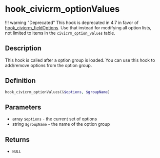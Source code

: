 # hook_civicrm_optionValues

!!! warning "Deprecated"
    This hook is deprecated in 4.7 in favor of [hook_civicrm_fieldOptions](/hooks/hook_civicrm_fieldOptions). Use that instead for modifying all option lists, not limited to items in the `civicrm_option_values` table.


## Description

This hook is called after a option group is loaded. You can use this
hook to add/remove options from the option group.

## Definition

```php
hook_civicrm_optionValues(&$options, $groupName)
```

## Parameters

-   array `$options` - the current set of options
-   string `$groupName` - the name of the option group

## Returns

-   `NULL`
